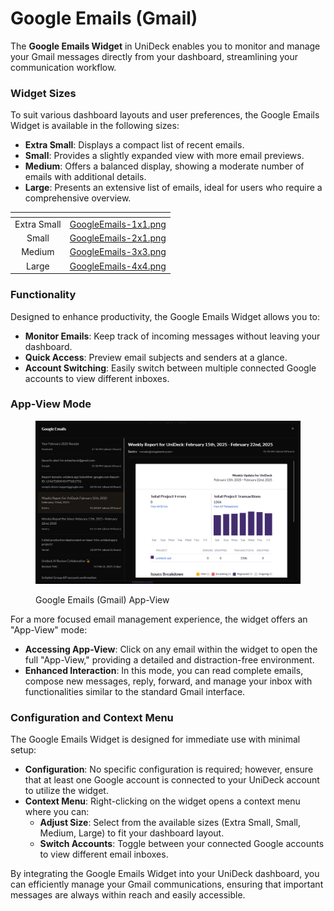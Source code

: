 # Google Emails (Gmail)

The **Google Emails Widget** in UniDeck enables you to monitor and manage your Gmail messages directly from your dashboard, streamlining your communication workflow.

### Widget Sizes

To suit various dashboard layouts and user preferences, the Google Emails Widget is available in the following sizes:

* **Extra Small**: Displays a compact list of recent emails.
* **Small**: Provides a slightly expanded view with more email previews.
* **Medium**: Offers a balanced display, showing a moderate number of emails with additional details.
* **Large**: Presents an extensive list of emails, ideal for users who require a comprehensive overview.

<table data-card-size="large" data-view="cards" data-full-width="true"><thead><tr><th align="center"></th><th data-hidden data-card-cover data-type="files"></th></tr></thead><tbody><tr><td align="center">Extra Small</td><td><a href="../../.gitbook/assets/GoogleEmails-1x1.png">GoogleEmails-1x1.png</a></td></tr><tr><td align="center">Small</td><td><a href="../../.gitbook/assets/GoogleEmails-2x1.png">GoogleEmails-2x1.png</a></td></tr><tr><td align="center">Medium</td><td><a href="../../.gitbook/assets/GoogleEmails-3x3.png">GoogleEmails-3x3.png</a></td></tr><tr><td align="center">Large</td><td><a href="../../.gitbook/assets/GoogleEmails-4x4.png">GoogleEmails-4x4.png</a></td></tr></tbody></table>

### Functionality

Designed to enhance productivity, the Google Emails Widget allows you to:

* **Monitor Emails**: Keep track of incoming messages without leaving your dashboard.
* **Quick Access**: Preview email subjects and senders at a glance.
* **Account Switching**: Easily switch between multiple connected Google accounts to view different inboxes.

### App-View Mode

<figure><img src="../../.gitbook/assets/image (5).png" alt=""><figcaption><p>Google Emails (Gmail) App-View</p></figcaption></figure>

For a more focused email management experience, the widget offers an "App-View" mode:

* **Accessing App-View**: Click on any email within the widget to open the full "App-View," providing a detailed and distraction-free environment.
* **Enhanced Interaction**: In this mode, you can read complete emails, compose new messages, reply, forward, and manage your inbox with functionalities similar to the standard Gmail interface.

### Configuration and Context Menu

The Google Emails Widget is designed for immediate use with minimal setup:

* **Configuration**: No specific configuration is required; however, ensure that at least one Google account is connected to your UniDeck account to utilize the widget.
* **Context Menu**: Right-clicking on the widget opens a context menu where you can:
  * **Adjust Size**: Select from the available sizes (Extra Small, Small, Medium, Large) to fit your dashboard layout.
  * **Switch Accounts**: Toggle between your connected Google accounts to view different email inboxes.

By integrating the Google Emails Widget into your UniDeck dashboard, you can efficiently manage your Gmail communications, ensuring that important messages are always within reach and easily accessible.
